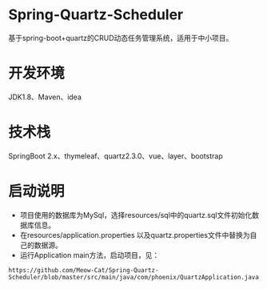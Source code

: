 # Spring-Quartz-Scheduler
基于spring-boot+quartz的CRUD动态任务管理系统，适用于中小项目。
# 开发环境
JDK1.8、Maven、idea
# 技术栈
SpringBoot 2.x、thymeleaf、quartz2.3.0、vue、layer、bootstrap
# 启动说明
- 项目使用的数据库为MySql，选择resources/sql中的quartz.sql文件初始化数据库信息。
- 在resources/application.properties 以及quartz.properties文件中替换为自己的数据源。
- 运行Application main方法，启动项目，见：
```
https://github.com/Meow-Cat/Spring-Quartz-Scheduler/blob/master/src/main/java/com/phoenix/QuartzApplication.java
```
